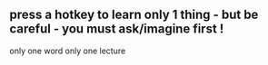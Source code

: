 press a hotkey to learn only 1 thing - but be careful - you must ask/imagine first !
-

only one word
only one lecture
